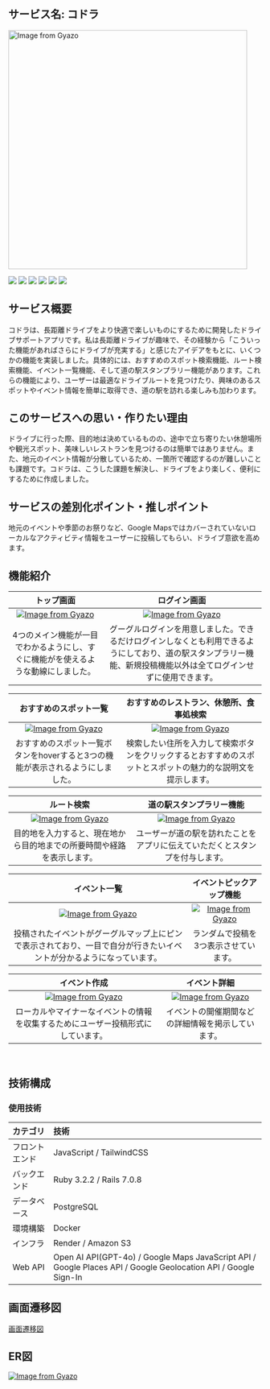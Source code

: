 
## サービス名: コドラ


 <a href="https://gyazo.com/a91e7875b7f0dd239688477f8a063735"><img src="https://i.gyazo.com/a91e7875b7f0dd239688477f8a063735.jpg" alt="Image from Gyazo" width="475"/></a>


<img src="https://img.shields.io/badge/-RubyonRails-CC0000.svg?logo=rubyonrails&style=popout"> <img src="https://img.shields.io/badge/-Ruby-CC342D.svg?logo=ruby&style=popout"> <img src="https://img.shields.io/badge/-Javascript-F7DF1E.svg?logo=javascript&style=popout">
 <img src="https://img.shields.io/badge/-Docker-1488C6.svg?logo=docker&style=popout"> <img src="https://img.shields.io/badge/-Postgresql-336791.svg?logo=postgresql&style=popout"> <img src="https://img.shields.io/badge/-Amazon-FF9900.svg?logo=amazon&style=popout">


## サービス概要

コドラは、長距離ドライブをより快適で楽しいものにするために開発したドライブサポートアプリです。私は長距離ドライブが趣味で、その経験から「こういった機能があればさらにドライブが充実する」と感じたアイデアをもとに、いくつかの機能を実装しました。具体的には、おすすめのスポット検索機能、ルート検索機能、イベント一覧機能、そして道の駅スタンプラリー機能があります。これらの機能により、ユーザーは最適なドライブルートを見つけたり、興味のあるスポットやイベント情報を簡単に取得でき、道の駅を訪れる楽しみも加わります。

## このサービスへの思い・作りたい理由
ドライブに行った際、目的地は決めているものの、途中で立ち寄りたい休憩場所や観光スポット、美味しいレストランを見つけるのは簡単ではありません。また、地元のイベント情報が分散しているため、一箇所で確認するのが難しいことも課題です。コドラは、こうした課題を解決し、ドライブをより楽しく、便利にするために作成しました。


## サービスの差別化ポイント・推しポイント
地元のイベントや季節のお祭りなど、Google Mapsではカバーされていないローカルなアクティビティ情報をユーザーに投稿してもらい、ドライブ意欲を高めます。

## 機能紹介

|トップ画面| ログイン画面 |
|:-:|:-:|
 [![Image from Gyazo](https://i.gyazo.com/cef96859385f8d50e76e6db1dfc544d0.gif)](https://gyazo.com/cef96859385f8d50e76e6db1dfc544d0) |[![Image from Gyazo](https://i.gyazo.com/b7d7cab3795d8bffc6e41399547205d1.png)](https://gyazo.com/b7d7cab3795d8bffc6e41399547205d1)
|4つのメイン機能が一目でわかるようにし、すぐに機能がを使えるような動線にしました。|グーグルログインを用意しました。できるだけログインしなくとも利用できるようにしており、道の駅スタンプラリー機能、新規投稿機能以外は全てログインせずに使用できます。|

|おすすめのスポット一覧| おすすめのレストラン、休憩所、食事処検索 |
|:-:|:-:|
[![Image from Gyazo](https://i.gyazo.com/90079da977e4266337d4972d8549c242.gif)](https://gyazo.com/90079da977e4266337d4972d8549c242) | [![Image from Gyazo](https://i.gyazo.com/e12cdd86b504e6f7e46bebd83710efdb.gif)](https://gyazo.com/e12cdd86b504e6f7e46bebd83710efdb)
|おすすめのスポット一覧ボタンをhoverすると3つの機能が表示されるようにしました。|検索したい住所を入力して検索ボタンをクリックするとおすすめのスポットとスポットの魅力的な説明文を提示します。|

|ルート検索| 道の駅スタンプラリー機能|
|:-:|:-:|
[![Image from Gyazo](https://i.gyazo.com/e23cdd2f8f83c9edeaae1313da90f908.gif)](https://gyazo.com/e23cdd2f8f83c9edeaae1313da90f908) | [![Image from Gyazo](https://i.gyazo.com/09bfcdbb31a3278f1d6732d53d11a2b5.gif)](https://gyazo.com/09bfcdbb31a3278f1d6732d53d11a2b5)
|目的地を入力すると、現在地から目的地までの所要時間や経路を表示します。|ユーザーが道の駅を訪れたことをアプリに伝えていただくとスタンプを付与します。|

|イベント一覧|イベントピックアップ機能 |
|:-:|:-:|
[![Image from Gyazo](https://i.gyazo.com/012ea88efca9d2caf78f56151bd0b2da.gif)](https://gyazo.com/012ea88efca9d2caf78f56151bd0b2da)| [![Image from Gyazo](https://i.gyazo.com/94f4131c8810ff5cf3cc6713db6f130d.jpg)](https://gyazo.com/94f4131c8810ff5cf3cc6713db6f130d)
|投稿されたイベントがグーグルマップ上にピンで表示されており、一目で自分が行きたいイベントが分かるようになっています。|ランダムで投稿を3つ表示させています。|

|イベント作成|イベント詳細|
|:-:|:-:|
[![Image from Gyazo](https://i.gyazo.com/1bc514eb96aae95f7bbe94beb3b2f56b.png)](https://gyazo.com/1bc514eb96aae95f7bbe94beb3b2f56b)| [![Image from Gyazo](https://i.gyazo.com/dc882377b6d5165c1ae8b3422ff795fb.jpg)](https://gyazo.com/dc882377b6d5165c1ae8b3422ff795fb)
|ローカルやマイナーなイベントの情報を収集するためにユーザー投稿形式にしています。|イベントの開催期間などの詳細情報を掲示しています。|





</br>

## 技術構成
### 使用技術
|カテゴリ|技術|
|:-------------|:------------|
|フロントエンド|JavaScript / TailwindCSS |
|バックエンド|Ruby 3.2.2 / Rails 7.0.8|
|データベース|PostgreSQL|
|環境構築|Docker|
|インフラ|Render / Amazon S3 |
|Web API| Open AI API(GPT-4o) / Google Maps JavaScript API / Google Places API / Google Geolocation API / Google Sign-In |
	
	
## 画面遷移図
[画面遷移図](https://www.figma.com/design/t6d8lv9hHXj49bZN5oKT8D/runteq%E5%8D%92%E6%A5%AD%E5%88%B6%E4%BD%9C?node-id=0-1&t=0ZLOjcjA4HG9lWPC-0)

## ER図
[![Image from Gyazo](https://i.gyazo.com/6c2cc87673b073e39b4edb190a620a99.png)](https://gyazo.com/6c2cc87673b073e39b4edb190a620a99)
